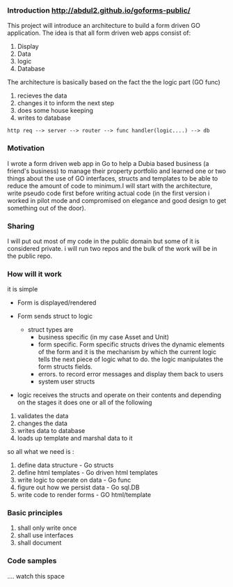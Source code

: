 
### Introduction  http://abdul2.github.io/goforms-public/

This project will introduce an architecture to build a form driven GO application. The idea is that all form driven web apps consist of: 

1. Display 
2. Data
3. logic 
4. Database

The architecture is basically based on the fact the the logic part  (GO func)

1. recieves the data
2. changes it to inform the next step
3. does some house keeping 
3. writes to database

`http req --> server --> router --> func handler(logic....) --> db`


### Motivation 

I wrote a form driven web app in Go to help a Dubia based business  (a friend's business) to manage their  property 
portfolio and learned one or two things about the use of GO interfaces, structs and templates to be able to reduce the amount of code to minimum.I will start with the architecture, write pseudo code first before writing actual code (in the first version i worked in 
pilot mode and compromised on elegance and good design to get something out of the door). 

### Sharing 

I will put out most of my code in the public domain but some of it is considered private. i will run two repos and the bulk of the work will be in the public repo.

### How will it work

it is simple 

- Form is displayed/rendered 
- Form sends struct to logic 
    - struct types are
        - business specific (in my case Asset and Unit) 
        - form specific. Form specific structs drives the dynamic elements of the form and it is the mechanism by which the current logic tells the next piece of logic what to do. the logic manipulates the form structs fields. 
        - errors. to record error messages and display them back to users
        - system user structs 
   
- logic receives the structs and operate on their contents and depending on the stages it does one or all of the 
following

1. validates the data
2. changes the data
3. writes data to database
4. loads up template and marshal data to it
        
so all what we need is :

1. define data structure  - Go structs 
2. define html templates  - Go driven html templates
3. write logic to operate on data  - Go func
4. figure out how we persist data - Go sql.DB
5. write code to render forms - GO html/template
    
### Basic principles     
   
1. shall only write once 
2. shall use interfaces 
3. shall document

### Code samples

.... watch this space 